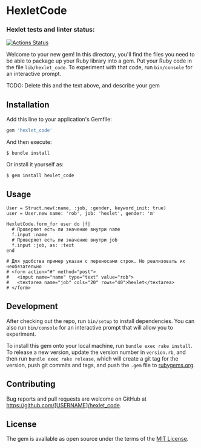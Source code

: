 # HexletCode

### Hexlet tests and linter status:
[![Actions Status](https://github.com/orevenat/rails-project-lvl1/workflows/hexlet-check/badge.svg)](https://github.com/orevenat/rails-project-lvl1/actions)

Welcome to your new gem! In this directory, you'll find the files you need to be able to package up your Ruby library into a gem. Put your Ruby code in the file `lib/hexlet_code`. To experiment with that code, run `bin/console` for an interactive prompt.

TODO: Delete this and the text above, and describe your gem

## Installation

Add this line to your application's Gemfile:

```ruby
gem 'hexlet_code'
```

And then execute:

    $ bundle install

Or install it yourself as:

    $ gem install hexlet_code

## Usage

```
User = Struct.new(:name, :job, :gender, keyword_init: true)
user = User.new name: 'rob', job: 'hexlet', gender: 'm'

HexletCode.form_for user do |f|
  # Проверяет есть ли значение внутри name
  f.input :name
  # Проверяет есть ли значение внутри job
  f.input :job, as: :text
end

# Для удобства пример указан с переносами строк. Но реализовать их необязательно
# <form action="#" method="post">
#   <input name="name" type="text" value="rob">
#   <textarea name="job" cols="20" rows="40">hexlet</textarea>
# </form>
```

## Development

After checking out the repo, run `bin/setup` to install dependencies. You can also run `bin/console` for an interactive prompt that will allow you to experiment.

To install this gem onto your local machine, run `bundle exec rake install`. To release a new version, update the version number in `version.rb`, and then run `bundle exec rake release`, which will create a git tag for the version, push git commits and tags, and push the `.gem` file to [rubygems.org](https://rubygems.org).

## Contributing

Bug reports and pull requests are welcome on GitHub at https://github.com/[USERNAME]/hexlet_code.


## License

The gem is available as open source under the terms of the [MIT License](https://opensource.org/licenses/MIT).
